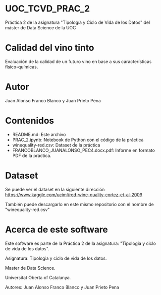 # UOC_TCVD_PRAC_2
Práctica 2 de la asignatura "Tipología y Ciclo de Vida de los Datos" del máster de Data Science de la UOC


# Calidad del vino tinto
Evaluación de la calidad de un futuro vino en base a sus características físico-químicas.

# Autor
Juan Alonso Franco Blanco y Juan Prieto Pena

# Contenidos
* README.md: Este archivo
* PRAC_2.ipynb: Notebook de Python con el código de la práctica
* winequality-red.csv: Dataset de la práctica
* FRANCOBLANCO_JUANALONSO_PEC4.docx.pdf: Informe en formato PDF de la práctica.

# Dataset
Se puede ver el dataset en la siguiente dirección https://www.kaggle.com/uciml/red-wine-quality-cortez-et-al-2009

También puede descargarlo en este mismo repositorio con el nombre de "winequality-red.csv"

# Acerca de este software
Este software es parte de la Práctica 2 de la asignatura: "Tipologia y ciclo de vida de los datos".

Asignatura: Tipologia y ciclo de vida de los datos.

Master de Data Science.

Universitat Oberta of Catalunya.

Autores: Juan Alonso Franco Blanco y Juan Prieto Pena
